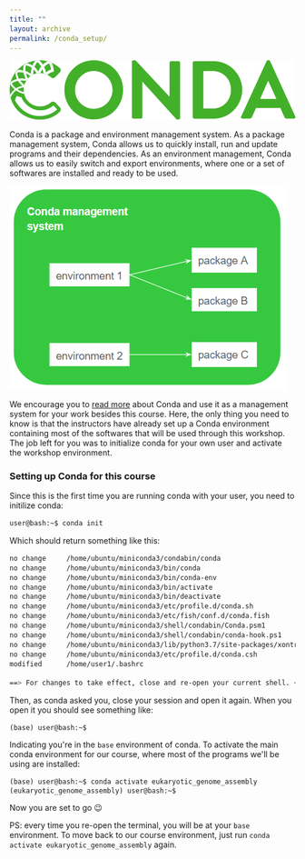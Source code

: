 ```yaml
---
title: ""
layout: archive
permalink: /conda_setup/
---
```



![](/images/conda_logo.svg)

Conda is a package and environment management system. As a package management system, Conda allows us to quickly install, run and update programs and their dependencies. As an environment management, Conda allows us to easily switch and export environments, where one or a set of softwares are installed and ready to be used. 

![](/images/conda_system.png)

We encourage you to [read more](https://docs.conda.io/en/latest/) about Conda and use it as a management system for your work besides this course. Here, the only thing you need to know is that the instructors have already set up a Conda environment containing most of the softwares that will be used through this workshop. The job left for you was to initialize conda for your own user and activate the workshop environment.  

### Setting up Conda for this course

Since this is the first time you are running conda with your user, you need to initilize conda:

```bash 
user@bash:~$ conda init  
```  
Which should return something like this:  
```bash
no change     /home/ubuntu/miniconda3/condabin/conda
no change     /home/ubuntu/miniconda3/bin/conda
no change     /home/ubuntu/miniconda3/bin/conda-env
no change     /home/ubuntu/miniconda3/bin/activate
no change     /home/ubuntu/miniconda3/bin/deactivate
no change     /home/ubuntu/miniconda3/etc/profile.d/conda.sh
no change     /home/ubuntu/miniconda3/etc/fish/conf.d/conda.fish
no change     /home/ubuntu/miniconda3/shell/condabin/Conda.psm1
no change     /home/ubuntu/miniconda3/shell/condabin/conda-hook.ps1
no change     /home/ubuntu/miniconda3/lib/python3.7/site-packages/xontrib/conda.xsh
no change     /home/ubuntu/miniconda3/etc/profile.d/conda.csh
modified      /home/user1/.bashrc

==> For changes to take effect, close and re-open your current shell. <==
```  

Then, as conda asked you, close your session and open it again. When you open it you should see something like:
```
(base) user@bash:~$
``` 
Indicating you're in the `base` environment of conda. To activate the main conda environment for our course, where most of the programs we'll be using are installed:
```
(base) user@bash:~$ conda activate eukaryotic_genome_assembly
(eukaryotic_genome_assembly) user@bash:~$
```  

Now you are set to go :wink:  

PS: every time you re-open the terminal, you will be at your `base` environment. To move back to our course environment, just run `conda activate eukaryotic_genome_assembly` again.
